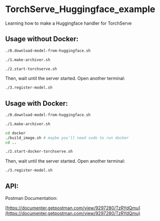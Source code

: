 # TorchServe_Huggingface_example

Learning how to make a Huggingface handler for TorchServe

## Usage without Docker:

```bash
./0.download-model-from-huggingface.sh

./1.make-archiver.sh

./2.start-torchserve.sh
```
Then, wait until the server started.
Open another terminal:
```bash
./3.register-model.sh
```

## Usage with Docker:

```bash
./0.download-model-from-huggingface.sh

./1.make-archiver.sh

cd docker
./build_image.sh # maybe you'll need sudo to run docker
cd ..

./2.start-docker-torchserve.sh
```
Then, wait until the server started.
Open another terminal:
```bash
./3.register-model.sh
```


## API:

Postman Documentation:

[https://documenter.getpostman.com/view/9297280/TzRYdQmu](https://documenter.getpostman.com/view/9297280/TzRYdQmu)